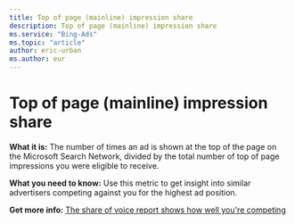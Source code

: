 ```yaml
---
title: Top of page (mainline) impression share
description: Top of page (mainline) impression share
ms.service: "Bing-Ads"
ms.topic: "article"
author: eric-urban
ms.author: eur
---
```


# Top of page (mainline) impression share

**What it is:** The number of times an ad is shown at the top of the page on the Microsoft Search Network, divided by the total number of top of page impressions you were eligible to receive.

**What you need to know:** Use this metric to get insight into similar advertisers competing against you for the highest ad position.

**Get more info:**    [The share of voice report shows how well you're competing](../hlp_BA_CONC_ImprShareReports.md)


